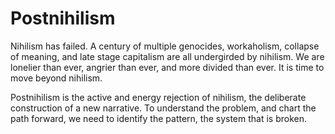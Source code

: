 # Postnihilism

Nihilism has failed. A century of multiple genocides, workaholism, collapse of meaning, and late stage capitalism are all undergirded by nihilism. We are lonelier than ever, angrier than ever, and more divided than ever. It is time to move beyond nihilism. 

Postnihilism is the active and energy rejection of nihilism, the deliberate construction of a new narrative. To understand the problem, and chart the path forward, we need to identify the pattern, the system that is broken.
